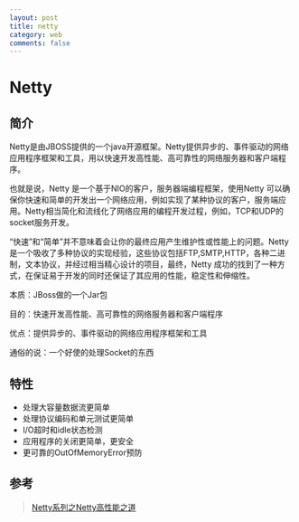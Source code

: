 ```yaml
---
layout: post
title: netty 
category: web
comments: false
--- 
```


# Netty

## 简介
Netty是由JBOSS提供的一个java开源框架。Netty提供异步的、事件驱动的网络应用程序框架和工具，用以快速开发高性能、高可靠性的网络服务器和客户端程序。

也就是说，Netty 是一个基于NIO的客户，服务器端编程框架，使用Netty 可以确保你快速和简单的开发出一个网络应用，例如实现了某种协议的客户，服务端应用。Netty相当简化和流线化了网络应用的编程开发过程，例如，TCP和UDP的socket服务开发。

“快速”和“简单”并不意味着会让你的最终应用产生维护性或性能上的问题。Netty 是一个吸收了多种协议的实现经验，这些协议包括FTP,SMTP,HTTP，各种二进制，文本协议，并经过相当精心设计的项目，最终，Netty 成功的找到了一种方式，在保证易于开发的同时还保证了其应用的性能，稳定性和伸缩性。

本质：JBoss做的一个Jar包
 
目的：快速开发高性能、高可靠性的网络服务器和客户端程序
 
优点：提供异步的、事件驱动的网络应用程序框架和工具
 
通俗的说：一个好使的处理Socket的东西

## 特性
- 处理大容量数据流更简单
- 处理协议编码和单元测试更简单
- I/O超时和idle状态检测
- 应用程序的关闭更简单，更安全
- 更可靠的OutOfMemoryError预防

## 参考
> [Netty系列之Netty高性能之道](http://www.infoq.com/cn/articles/netty-high-performance)